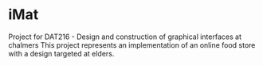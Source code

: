 # iMat
Project for DAT216 - Design and construction of graphical interfaces at chalmers 
This project represents an implementation of an online food store with a design targeted at elders.
